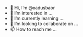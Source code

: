 - 👋 Hi, I’m @xadusbaor
- 👀 I’m interested in ...
- 🌱 I’m currently learning ...
- 💞️ I’m looking to collaborate on ...
- 📫 How to reach me ...

<!---
xadusbaor/xadusbaor is a ✨ special ✨ repository because its `README.md` (this file) appears on your GitHub profile.
You can click the Preview link to take a look at your changes.
--->
